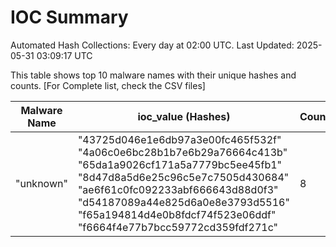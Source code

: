 # IOC Summary

Automated Hash Collections: Every day at 02:00 UTC. Last Updated: 2025-05-31 03:09:17 UTC

This table shows top 10 malware names with their unique hashes and counts. [For Complete list, check the CSV files]

| Malware Name | ioc_value (Hashes) | Count |
|--------------|--------------------|-------|
|  "unknown" |  "43725d046e1e6db97a3e00fc465f532f"<br> "4a06c0e6bc28b1b7e6b29a76664c413b"<br> "65da1a9026cf171a5a7779bc5ee45fb1"<br> "8d47d8a5d6e25c96c5e7c7505d430684"<br> "ae6f61c0fc092233abf666643d88d0f3"<br> "d54187089a44e825d6a0e8e3793d5516"<br> "f65a194814d4e0b8fdcf74f523e06ddf"<br> "f6664f4e77b7bcc59772cd359fdf271c" | 8 |